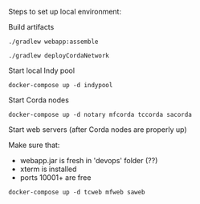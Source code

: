 Steps to set up local environment:


Build artifacts

`./gradlew webapp:assemble`

`./gradlew deployCordaNetwork`


Start local Indy pool

`docker-compose up -d indypool`

Start Corda nodes

`docker-compose up -d notary mfcorda tccorda sacorda`

Start web servers (after Corda nodes are properly up)

Make sure that:
- webapp.jar is fresh in 'devops' folder (??)
- xterm is installed
- ports 10001+ are free

`docker-compose up -d tcweb mfweb saweb`
